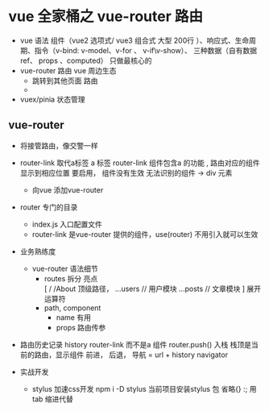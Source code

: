 # vue 全家桶之 vue-router 路由

- vue 语法 组件（vue2 选项式/ vue3 组合式 大型 200行 ）、响应式、生命周期、指令（v-bind: v-model、v-for 、 v-if\v-show）、 三种数据（自有数据ref、 props 、computed）
  只做最核心的
- vue-router 路由 vue 周边生态
  - 跳转到其他页面 路由 
  - 
- vuex/pinia 状态管理

## vue-router
- 将接管路由，像交警一样
- router-link 取代a标签 
  a 标签 
  router-link 组件包含a 的功能 , 路由对应的组件显示到相应位置
  要启用，
  组件没有生效 无法识别的组件 -> div 元素
  - 向vue 添加vue-router 

- router 专门的目录
  - index.js 入口配置文件
  - router-link 是vue-router 提供的组件，use(router) 不用引入就可以生效

- 业务熟练度
  - vue-router 语法细节
    - routes 拆分 亮点  
      [
        /
        /About  顶级路径，
        ...users   // 用户模块
        ...posts  // 文章模块
      ]
      展开运算符
    - path, component 
      - name   有用 
      - props 路由传参

- 路由历史记录 history 
  router-link 而不是a 组件 
  router.push() 入栈 
  栈顶是当前的路由，显示组件
  前进， 后退， 
  导航 = url + history navigator

- 实战开发
  - stylus
    加速css开发
    npm i -D stylus 当前项目安装stylus 包
    省略{} :; 用tab 缩进代替